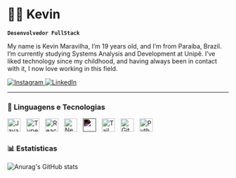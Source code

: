 # 🧑‍💻 Kevin

**`Desenvolvedor FullStack`**

My name is Kevin Maravilha, I’m 19 years old, and I’m from Paraíba, Brazil. I’m currently studying Systems Analysis and Development at Unipê. I’ve liked technology since my childhood, and having always been in contact with it, I now love working in this field.

<p align="left">
    <a href="https://www.instagram.com/9kevinxd" target="_blank">
        <img 
            alt="Instagram" 
            title="My Instagram" 
            src="https://img.shields.io/badge/Instagram-E4405F?style=for-the-badge&logo=instagram&logoColor=white"
        />
    </a>
    <a href="https://www.linkedin.com/in/kevinmaravilha" target="_blank">
        <img 
            alt="LinkedIn" 
            title="My LinkedIn" 
            src="https://img.shields.io/badge/LinkedIn-0A66C2?style=for-the-badge&logo=linkedin&logoColor=white"
        />
    </a>
</p>

---

### 🤖 Linguagens e Tecnologias

<img 
    align="left" 
    alt="JavaScript" 
    title="JavaScript" 
    width="30px" 
    style="padding-right: 10px;" 
    src="https://cdn.jsdelivr.net/gh/devicons/devicon@latest/icons/javascript/javascript-original.svg"
    />
<img 
    align="left" 
    alt="TypeScript" 
    title="TypeScript" 
    width="30px" 
    style="padding-right: 10px;" 
    src="https://cdn.jsdelivr.net/gh/devicons/devicon@latest/icons/typescript/typescript-original.svg" 
    />
<img 
    align="left" 
    alt="React" 
    title="React"
    width="30px" 
    style="padding-right: 10px;" 
    src="https://cdn.jsdelivr.net/gh/devicons/devicon@latest/icons/react/react-original.svg"
    />
<img 
    align="left" 
    alt="Next.js" 
    title="Next.js" 
    width="30px" 
    style="padding-right: 10px;" 
    src="https://cdn.jsdelivr.net/gh/devicons/devicon@latest/icons/nextjs/nextjs-original.svg" 
    />
<img 
    align="left" 
    alt="Express.js" 
    title="Express.js" 
    width="30px" 
    style="padding-right: 10px; 
    filter: invert(1);" 
    src="https://cdn.jsdelivr.net/gh/devicons/devicon@latest/icons/express/express-original.svg" 
    />
<img 
    align="left" 
    alt="Tailwind" 
    title="Tailwind" 
    width="30px" 
    style="padding-right: 10px;" 
    src="https://cdn.jsdelivr.net/gh/devicons/devicon@latest/icons/tailwindcss/tailwindcss-original.svg" 
    />
<img 
    align="left" 
    alt="Git" 
    title="Git" 
    width="30px" 
    style="padding-right: 10px;" 
    src="https://cdn.jsdelivr.net/gh/devicons/devicon@latest/icons/git/git-original.svg" 
    />
<img 
    align="left" 
    alt="Python" 
    title="Python" 
    width="30px" 
    style="padding-right: 10px;" 
    src="https://cdn.jsdelivr.net/gh/devicons/devicon@latest/icons/python/python-original.svg" 
    />

<br/>
<br/>

### 📊 Estatísticas

![Anurag's GitHub stats](https://github-readme-stats.vercel.app/api?username=kevinxzzz_icons=true)
